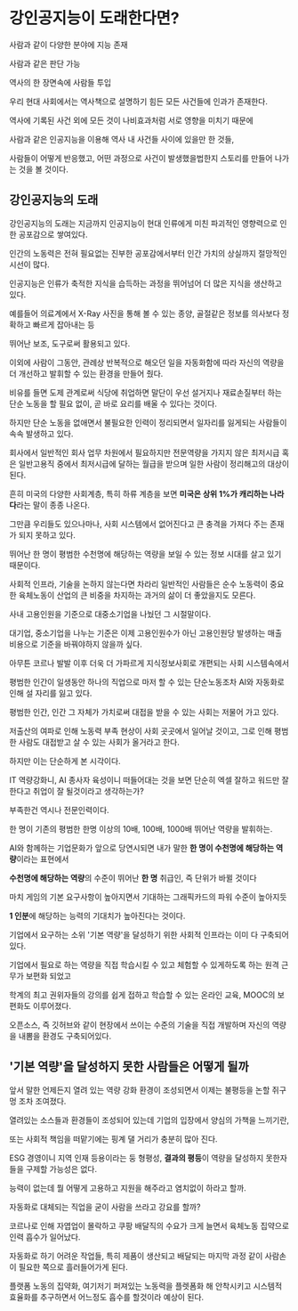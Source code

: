 # 강인공지능이 도래한다면?

사람과 같이 다양한 분야에 지능 존재

사람과 같은 판단 가능

역사의 한 장면속에 사람들 투입

우리 현대 사회에서는 역사책으로 설명하기 힘든 모든 사건들에 인과가 존재한다.

역사에 기록된 사건 외에 모든 것이 나비효과처럼 서로 영향을 미치기 때문에

사람과 같은 인공지능을 이용해 역사 내 사건들 사이에 있을만 한 것들,

사람들이 어떻게 반응했고, 어떤 과정으로 사건이 발생했을법한지 스토리를 만들어 나가는 것을 볼 것이다.

## 강인공지능의 도래

강인공지능의 도래는 지금까지 인공지능이 현대 인류에게 미친 파괴적인 영향력으로 인한 공포감으로 쌓여있다.

인간의 노동력은 전혀 필요없는 진부한 공포감에서부터 인간 가치의 상실까지 절망적인 시선이 많다.

인공지능은 인류가 축적한 지식을 습득하는 과정을 뛰어넘어 더 많은 지식을 생산하고 있다.

예를들어 의료계에서 X-Ray 사진을 통해 볼 수 있는 종양, 골절같은 정보를 의사보다 정확하고 빠르게 잡아내는 등

뛰어난 보조, 도구로써 활용되고 있다.

이외에 사람이 그동안, 관례상 반복적으로 해오던 일을 자동화함에 따라 자신의 역량을 더 개선하고 발휘할 수 있는 환경을 만들어 줬다.

비유를 들면 도제 관계로써 식당에 취업하면 말단이 우선 설거지나 재료손질부터 하는 단순 노동을 할 필요 없이, 곧 바로 요리를 배울 수 있다는 것이다.

하지만 단순 노동을 없애면서 불필요한 인력이 정리되면서 일자리를 잃게되는 사람들이 속속 발생하고 있다.

회사에서 일반적인 회사 업무 차원에서 필요하지만 전문역량을 가지지 않은 최저시급 혹은 일반고용직 중에서 최저시급에 달하는 월급을 받으며 일한 사람이 정리해고의 대상이된다.

흔히 미국의 다양한 사회계층, 특히 하류 계층을 보면 **미국은 상위 1%가 캐리하는 나라다**라는 말이 종종 나온다.

그만큼 우리들도 있으나마나, 사회 시스템에서 없어진다고 큰 충격을 가져다 주는 존재가 되지 못하고 있다.

뛰어난 한 명이 평범한 수천명에 해당하는 역량을 보일 수 있는 정보 시대를 살고 있기 때문이다.

사회적 인프라, 기술을 논하지 않는다면 차라리 일반적인 사람들은 순수 노동력이 중요한 육체노동이 산업의 큰 비중을 차지하는 과거의 삶이 더 좋았을지도 모른다.

사내 고용인원을 기준으로 대중소기업을 나눴던 그 시절말이다.

대기업, 중소기업을 나누는 기준은 이제 고용인원수가 아닌 고용인원당 발생하는 매출 비용으로 기준을 바꿔야하지 않을까 싶다.

아무튼 코르나 발발 이후 더욱 더 가파르게 지식정보사회로 개편되는 사회 시스템속에서

평범한 인간이 일생동안 하나의 직업으로 마저 할 수 있는 단순노동조차 AI와 자동화로 인해 설 자리를 잃고 있다.

평범한 인간, 인간 그 자체가 가치로써 대접을 받을 수 있는 사회는 저물어 가고 있다.

저출산의 여파로 인해 노동력 부족 현상이 사회 곳곳에서 일어날 것이고, 그로 인해 평범한 사람도 대접받고 살 수 있는 사회가 올거라고 한다.

하지만 이는 단순하게 본 시각이다.

IT 역량강화니, AI 종사자 육성이니 떠들어대는 것을 보면 단순히 엑셀 잘하고 워드만 잘한다고 취업이 잘 될것이라고 생각하는가?

부족한건 역시나 전문인력이다.

한 명이 기존의 평범한 한명 이상의 10배, 100배, 1000배 뛰어난 역량을 발휘하는.

AI와 함께하는 기업문화가 앞으로 당연시되면 내가 말한 **한 명이 수천명에 해당하는 역량**이라는 표현에서

**수천명에 해당하는 역량**의 수준이 뛰어난 **한 명** 취급인, 즉 단위가 바뀔 것이다

마치 게임의 기본 요구사항이 높아지면서 기대하는 그래픽카드의 파워 수준이 높아지듯

**1 인분**에 해당하는 능력의 기대치가 높아진다는 것이다.

기업에서 요구하는 소위 '기본 역량'을 달성하기 위한 사회적 인프라는 이미 다 구축되어 있다.

기업에서 필요로 하는 역량을 직접 학습시킬 수 있고 체험할 수 있게하도록 하는 원격 근무가 보편화 되었고

학계의 최고 권위자들의 강의를 쉽게 접하고 학습할 수 있는 온라인 교육, MOOC의 보편화도 이루어졌다.

오픈소스, 즉 깃허브와 같이 현장에서 쓰이는 수준의 기술을 직접 개발하며 자신의 역량을 내뽐을 환경도 구축되어있다.

## '기본 역량'을 달성하지 못한 사람들은 어떻게 될까

앞서 말한 언제든지 열려 있는 역량 강화 환경이 조성되면서 이제는 불평등을 논할 쥐구멍 조차 조여졌다.

열려있는 소스들과 환경들이 조성되어 있는데 기업의 입장에서 양심의 가책을 느끼기란,

또는 사회적 책임을 떠맡기에는 핑계 댈 거리가 충분히 많아 진다.

ESG 경영이니 지역 인재 등용이라는 둥 형평성, **결과의 평등**이 역량을 달성하지 못한자들을 구제할 가능성은 없다.

능력이 없는데 뭘 어떻게 고용하고 지원을 해주라고 염치없이 하라고 할까.

자동화로 대체되는 직업을 굳이 사람을 쓰라고 강요를 할까?

코르나로 인해 자엽업이 몰락하고 쿠팡 배달직의 수요가 크게 늘면서 육체노동 집약으로 인력 흡수가 일어났다.

자동화로 하기 어려운 작업들, 특히 제품이 생산되고 배달되는 마지막 과정 같이 사람손이 필요한 쪽으로 흘러들어가게 된다.

플랫폼 노동의 집약화, 여기저기 퍼져있는 노동력을 플렛폼화 해 안착시키고 시스템적 효율화를 추구하면서 어느정도 흡수를 할것이라 예상이 된다.